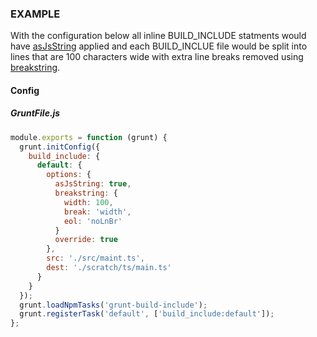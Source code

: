 ### EXAMPLE

With the configuration below all inline BUILD_INCLUDE statments would have [asJsString](/grunt-build-include/pages/Docs/GruntFile/Options/asjsstring/) applied
and each BUILD_INCLUE file would be split into lines that are 100 characters wide with extra line breaks removed using [breakstring](/grunt-build-include/pages/Docs/GruntFile/Options/breakstring/).

#### Config

##### GruntFile.js

```js
module.exports = function (grunt) {
  grunt.initConfig({
    build_include: {
      default: {
        options: {
          asJsString: true,
          breakstring: {
            width: 100,
            break: 'width',
            eol: 'noLnBr'
          }
          override: true
        },
        src: './src/maint.ts',
        dest: './scratch/ts/main.ts'
      }
    }
  });
  grunt.loadNpmTasks('grunt-build-include');
  grunt.registerTask('default', ['build_include:default']);
};
```